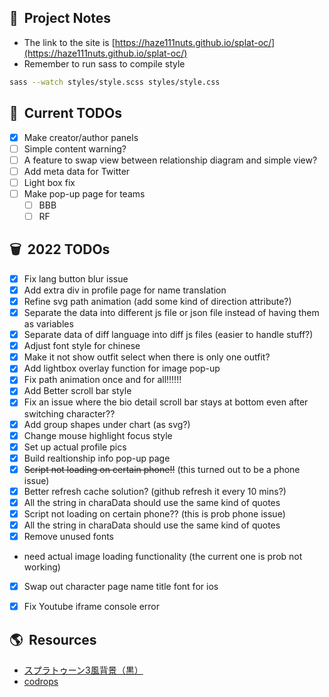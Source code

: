 
## 📝&nbsp; Project Notes
- The link to the site is [https://haze111nuts.github.io/splat-oc/](https://haze111nuts.github.io/splat-oc/)
- Remember to run sass to compile style
```bash
sass --watch styles/style.scss styles/style.css
```
## 📅&nbsp; Current TODOs

- [x] Make creator/author panels
- [ ] Simple content warning?
- [ ] A feature to swap view between relationship diagram and simple view?
- [ ] Add meta data for Twitter
- [ ] Light box fix
- [ ] Make pop-up page for teams
  - [ ] BBB
  - [ ] RF

## 🗑️&nbsp; 2022 TODOs

- [x] Fix lang button blur issue
- [x] Add extra div in profile page for name translation
- [x] Refine svg path animation (add some kind of direction attribute?)
- [x] Separate the data into different js file or json file instead of having them as variables
- [x] Separate data of diff language into diff js files (easier to handle stuff?)
- [x] Adjust font style for chinese
- [x] Make it not show outfit select when there is only one outfit?
- [x] Add lightbox overlay function for image pop-up
- [x] Fix path animation once and for all!!!!!!
- [x] Add Better scroll bar style
- [x] Fix an issue where the bio detail scroll bar stays at bottom even after switching character??
- [x] Add group shapes under chart (as svg?)
- [x] Change mouse highlight focus style
- [x] Set up actual profile pics
- [x] Build realtionship info pop-up page
- [x] ~~Script not loading on certain phone!!~~ (this turned out to be a phone issue)
- [x] Better refresh cache solution? (github refresh it every 10 mins?)
- [x] All the string in charaData should use the same kind of quotes
- [x] Script not loading on certain phone?? (this is prob phone issue)
- [x] All the string in charaData should use the same kind of quotes
- [x] Remove unused fonts
- need actual image loading functionality (the current one is prob not working)
- [x] Swap out character page name title font for ios
- [x] Fix Youtube iframe console error


## 🌎&nbsp; Resources
- [スプラトゥーン3風背景（黒）](https://commons.nicovideo.jp/material/nc283273)
- [codrops](https://tympanus.net/codrops/)
